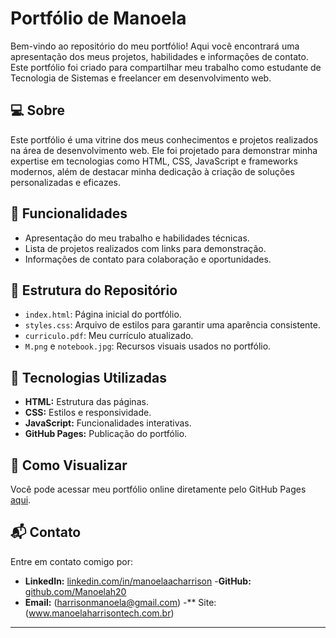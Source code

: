 # Portfólio de Manoela

Bem-vindo ao repositório do meu portfólio! Aqui você encontrará uma apresentação dos meus projetos, habilidades e informações de contato. Este portfólio foi criado para compartilhar meu trabalho como estudante de Tecnologia de Sistemas e freelancer em desenvolvimento web.

## 💻 Sobre

Este portfólio é uma vitrine dos meus conhecimentos e projetos realizados na área de desenvolvimento web. Ele foi projetado para demonstrar minha expertise em tecnologias como HTML, CSS, JavaScript e frameworks modernos, além de destacar minha dedicação à criação de soluções personalizadas e eficazes.

## 🌟 Funcionalidades

- Apresentação do meu trabalho e habilidades técnicas.
- Lista de projetos realizados com links para demonstração.
- Informações de contato para colaboração e oportunidades.

## 📂 Estrutura do Repositório

- `index.html`: Página inicial do portfólio.
- `styles.css`: Arquivo de estilos para garantir uma aparência consistente.
- `curriculo.pdf`: Meu currículo atualizado.
- `M.png` e `notebook.jpg`: Recursos visuais usados no portfólio.

## 🚀 Tecnologias Utilizadas

- **HTML:** Estrutura das páginas.
- **CSS:** Estilos e responsividade.
- **JavaScript:** Funcionalidades interativas.
- **GitHub Pages:** Publicação do portfólio.

## 🎯 Como Visualizar

Você pode acessar meu portfólio online diretamente pelo GitHub Pages [aqui](https://seu-usuario.github.io/Portfolio_Manoela).

## 📬 Contato

Entre em contato comigo por:

- **LinkedIn:** [linkedin.com/in/manoelaacharrison](https://linkedin.com/in/manoelaacharrison)
-**GitHub:** [github.com/Manoelah20](https://github.com/Manoelah20)
- **Email:** (harrisonmanoela@gmail.com)
-** Site: (www.manoelaharrisontech.com.br)
  
--------------
